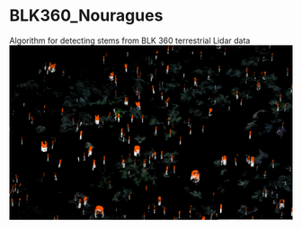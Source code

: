 # BLK360_Nouragues
Algorithm for detecting stems from BLK 360 terrestrial Lidar data 
![Stem detection from different height bins](images/stem_detection2.png)
